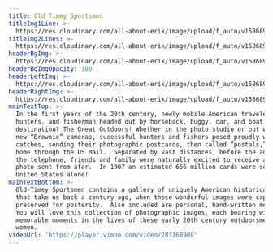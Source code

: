 ```yaml
---
title: Old Timey Sportsmen
titleImg1Line: >-
  https://res.cloudinary.com/all-about-erik/image/upload/f_auto/v1586896741/Old%20Time%20Sportsmen%20%28Common%29/title-old-time-sportsmen-black-1line_vxphwj.png
titleImg2Lines: >-
  https://res.cloudinary.com/all-about-erik/image/upload/f_auto/v1586896741/Old%20Time%20Sportsmen%20%28Common%29/title-old-time-sportsmen-black-2lines_em3dwd.png
headerBgImg: >-
  https://res.cloudinary.com/all-about-erik/image/upload/f_auto/v1586896743/Old%20Time%20Sportsmen%20%28Common%29/banner-old-time-sportsmen_fql1sy.png
headerBgImgOpacity: 100
headerLeftImg: >-
  https://res.cloudinary.com/all-about-erik/image/upload/f_auto/v1586896741/Old%20Time%20Sportsmen%20%28Common%29/hunter_ta5375.png
headerRightImg: >-
  https://res.cloudinary.com/all-about-erik/image/upload/f_auto/v1586896742/Old%20Time%20Sportsmen%20%28Common%29/ducks_irayst.png
mainTextTop: >-
  In the first years of the 20th century, newly mobile American travelers,
  hunters, and fisherman headed out by horseback, buggy, car, and boat. Their
  destination? The Great Outdoors! Whether in the photo studio or out with their
  new “Brownie” cameras, successful hunters and fishers posed proudly with their
  catches, sending their photographic postcards, then called “postals,” back
  home through the US Mail.  Separated by vast distances, before the advent of
  the telephone, friends and family were naturally excited to receive a note and
  photo sent from afar.  In 1907 an estimated 656 million cards were sent in the
  United States alone!
mainTextBottom: >-
  Old-Timey Sportsmen contains a gallery of uniquely American historical photos
  that take us back a century ago, when these wonderful images were captured and
  preserved for posterity.  Also included are personal, hand-written messages.
  You will love this collection of photographic images, each bearing witness to
  memorable moments in the lives of these early 20th century outdoorsmen and
  women.
videoUrl: 'https://player.vimeo.com/video/283168900'
---
```


